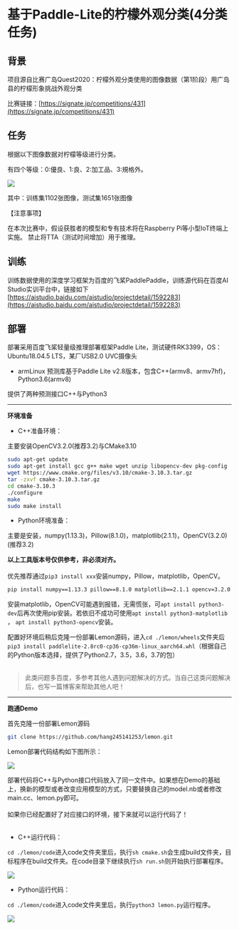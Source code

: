 
# 基于Paddle-Lite的柠檬外观分类(4分类任务)

## 背景

项目源自比赛广岛Quest2020：柠檬外观分类使用的图像数据（第1阶段）用广岛县的柠檬形象挑战外观分类

比赛链接：[https://signate.jp/competitions/431](https://signate.jp/competitions/431)

## 任务

根据以下图像数据对柠檬等级进行分类。

有四个等级：0:優良、1:良、2:加工品、3:規格外。

![](https://static.signate.jp/competitions/362/PTRaAuXIelqs1cZsp7EXtoHqFGq4CtGhMo3cgCEr.png)

其中：训练集1102张图像，测试集1651张图像

【注意事项】

在本次比赛中，假设获胜者的模型和专有技术将在Raspberry Pi等小型IoT终端上实施。
禁止将TTA（测试时间增加）用于推理。

## 训练

训练数据使用的深度学习框架为百度的飞桨PaddlePaddle，训练源代码在百度AI Studio实训平台中，链接如下[https://aistudio.baidu.com/aistudio/projectdetail/1592283](https://aistudio.baidu.com/aistudio/projectdetail/1592283)

## 部署

部署采用百度飞桨轻量级推理部署框架Paddle Lite，测试硬件RK3399，OS：Ubuntu18.04.5 LTS，某厂USB2.0 UVC摄像头

* armLinux
    预测库基于Paddle Lite v2.8版本，包含C++(armv8、armv7hf)，Python3.6(armv8)
    
提供了两种预测接口C++与Python3


-----
  
**环境准备**

* C++准备环境：
  
主要安装OpenCV3.2.0(推荐3.2)与CMake3.10

```bash
sudo apt-get update
sudo apt-get install gcc g++ make wget unzip libopencv-dev pkg-config
wget https://www.cmake.org/files/v3.10/cmake-3.10.3.tar.gz
tar -zxvf cmake-3.10.3.tar.gz
cd cmake-3.10.3
./configure
make
sudo make install
```

* Python环境准备：

主要是安装，numpy(1.13.3)，Pillow(8.1.0)，matplotlib(2.1.1)，OpenCV(3.2.0)(推荐3.2)
  
**以上工具版本号仅供参考，非必须对齐。**
<br></br>
优先推荐通过`pip3 install xxx`安装numpy，Pillow，matplotlib，OpenCV。

```bash
pip install numpy==1.13.3 pillow==8.1.0 matplotlib==2.1.1 opencv=3.2.0
```

安装matplotlib，OpenCV可能遇到报错，无需慌张，可`apt install python3-dev`后再次使用pip安装。若依旧不成功可使用`apt install python3-matplotlib` ， `apt install python3-opencv`安装。

配置好环境后稍后克隆一份部署Lemon源码，进入`cd ./lemon/wheels`文件夹后`pip3 install paddlelite-2.8rc0-cp36-cp36m-linux_aarch64.whl`（根据自己的Python版本选择，提供了Python2.7，3.5，3.6，3.7的包）
<br></br>
  
> 此类问题多百度，多参考其他人遇到问题解决的方式。当自己这类问题解决后，也写一篇博客来帮助其他人吧！
  
-----
  
**跑通Demo**

首先克隆一份部署Lemon源码  
  
```bash
git clone https://github.com/hang245141253/lemon.git
```

Lemon部署代码结构如下图所示：

![](https://ai-studio-static-online.cdn.bcebos.com/77cc1c694255458fb0035b3e8fb463e221b560deff7e44d68070976193f1a610)

部署代码将C++与Python接口代码放入了同一文件中。如果想在Demo的基础上，换新的模型或者改变应用模型的方式，只要替换自己的model.nb或者修改main.cc、lemon.py即可。
<br></br>
如果你已经配置好了对应接口的环境，接下来就可以运行代码了！
<br></br>

* C++运行代码：

`cd ./lemon/code`进入code文件夹里后，执行`sh cmake.sh`会生成build文件夹，目标程序在build文件夹。在code目录下继续执行`sh run.sh`则开始执行部署程序。

![](https://ai-studio-static-online.cdn.bcebos.com/a60d610130424a40b740bd9549580b5521ebff3e69164dd6a7c44f2c622ce316)

* Python运行代码：
  
`cd ./lemon/code`进入code文件夹里后，执行`python3 lemon.py`运行程序。

![](https://ai-studio-static-online.cdn.bcebos.com/b05b6cf1514d4dd9adb94e25d44f30acb26ac0e775f347e0b97fd215b1e64483)
